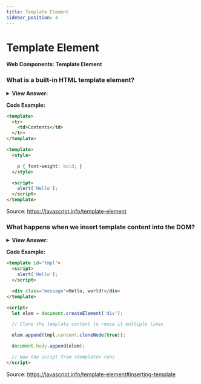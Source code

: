 ```yaml
---
title: Template Element
sidebar_position: 4
---
```


# Template Element

**Web Components: Template Element**

<head>
  <title>Template Element - JavaScript Interview Questions & Answers</title>
  <meta charSet="utf-8" />
</head>

### What is a built-in HTML template element?

<details>
  <summary><strong>View Answer:</strong></summary>
  <div>
  <div><strong>Interview Response:</strong> A built-in &#8249;template&#8250; element serves as a storage for HTML markup templates. The browser ignores it contents, only checks for syntax validity, but we can access and use it in JavaScript, to create other elements. In theory, we could create any invisible element somewhere in HTML for HTML markup storage purposes. In theory, we could create any invisible element somewhere in HTML for HTML markup storage purposes. What makes the &#8249;template&#8250; element special is its content can be any valid HTML, even if it normally requires a proper enclosing tag. We can also use styles and scripts inside of our templates without affecting the load of the document. The browser considers &#8249;template&#8250; content “out of the document”: styles are not applied, scripts are not executed, &#8249;video autoplay&#8250; is not run, etc. The content becomes live (styles apply, scripts run etc) when we insert it into the document.
    </div>
  </div>
</details>

**Code Example:**

```html
<template>
  <tr>
    <td>Contents</td>
  </tr>
</template>

<template>
  <style>

    p { font-weight: bold; }
  </style>

  <script>
    alert('Hello');
  </script>
</template>
```

Source: <https://javascript.info/template-element>

### What happens when we insert template content into the DOM?

<details>
  <summary><strong>View Answer:</strong></summary>
  <div>
  <div><strong>Interview Response:</strong> When we insert template content into the DOM the template content is available in its content property as a DocumentFragment as a special type of DOM node. We can treat it as any other DOM node, except one special property, when we insert it somewhere, its children are inserted instead. We can also insert the template content into the Shadow DOM in the same fashion.
    </div>
  </div>
</details>

**Code Example:**

```html
<template id="tmpl">
  <script>
    alert('Hello');
  </script>

  <div class="message">Hello, world!</div>
</template>

<script>
  let elem = document.createElement('div');

  // Clone the template content to reuse it multiple times

  elem.append(tmpl.content.cloneNode(true));

  document.body.append(elem);

  // Now the script from <template> runs
</script>
```

Source: <https://javascript.info/template-element#inserting-template>
